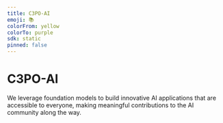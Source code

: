 ```yaml
---
title: C3PO-AI
emoji: 📚
colorFrom: yellow
colorTo: purple
sdk: static
pinned: false
---
```


# C3PO-AI

We leverage foundation models to build innovative AI applications that are accessible to everyone, making meaningful contributions to the AI community along the way.